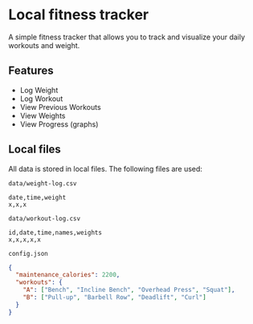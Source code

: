 # Local fitness tracker

A simple fitness tracker that allows you to track and visualize your daily workouts and weight.

## Features

- Log Weight
- Log Workout
- View Previous Workouts
- View Weights
- View Progress (graphs)

## Local files

All data is stored in local files. The following files are used:

`data/weight-log.csv`

```csv
date,time,weight
x,x,x
```

`data/workout-log.csv`

```csv
id,date,time,names,weights
x,x,x,x,x
```

`config.json`

```json
{
  "maintenance_calories": 2200,
  "workouts": {
    "A": ["Bench", "Incline Bench", "Overhead Press", "Squat"],
    "B": ["Pull-up", "Barbell Row", "Deadlift", "Curl"]
  }
}
```
